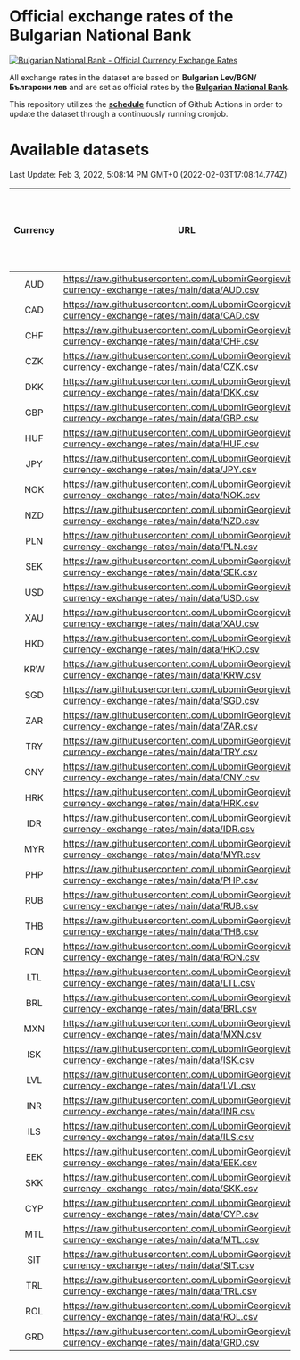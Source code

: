 # Official exchange rates of the Bulgarian National Bank

[![Bulgarian National Bank - Official Currency Exchange Rates](https://github.com/LubomirGeorgiev/bnb-currency-exchange-rates/actions/workflows/update-rates.yml/badge.svg?branch=main)](https://github.com/LubomirGeorgiev/bnb-currency-exchange-rates/actions/workflows/update-rates.yml)

All exchange rates in the dataset are based on **Bulgarian Lev/BGN/Български лев** and are set as official rates by the [**Bulgarian National Bank**](https://www.bnb.bg/Statistics/StExternalSector/StExchangeRates/StERForeignCurrencies/index.htm?toLang=_EN).

This repository utilizes the [**schedule**](https://docs.github.com/en/actions/reference/events-that-trigger-workflows) function of Github Actions in order to update the dataset through a continuously running cronjob.

# Available datasets

<!-- START LINKS (DO NOT EVER FU*ING DELETE THIS COMMENT FOR THE LOVE OF YOUR LIFE!!! IF YOU ARE CURIOS HOW IT WORKS, YOU CAN HAVE A LOOK AT ./src/updateReadme.ts) -->

Last Update: Feb 3, 2022, 5:08:14 PM GMT+0 (2022-02-03T17:08:14.774Z)

| Currency | URL                                                                                             | Number of records | Number of missing days that were filled in |
| :------: | ----------------------------------------------------------------------------------------------- | :---------------: | :----------------------------------------: |
|   AUD    | https://raw.githubusercontent.com/LubomirGeorgiev/bnb-currency-exchange-rates/main/data/AUD.csv |       8034        |                    2480                    |
|   CAD    | https://raw.githubusercontent.com/LubomirGeorgiev/bnb-currency-exchange-rates/main/data/CAD.csv |       8034        |                    2480                    |
|   CHF    | https://raw.githubusercontent.com/LubomirGeorgiev/bnb-currency-exchange-rates/main/data/CHF.csv |       8034        |                    2480                    |
|   CZK    | https://raw.githubusercontent.com/LubomirGeorgiev/bnb-currency-exchange-rates/main/data/CZK.csv |       8034        |                    2480                    |
|   DKK    | https://raw.githubusercontent.com/LubomirGeorgiev/bnb-currency-exchange-rates/main/data/DKK.csv |       8034        |                    2480                    |
|   GBP    | https://raw.githubusercontent.com/LubomirGeorgiev/bnb-currency-exchange-rates/main/data/GBP.csv |       8034        |                    2480                    |
|   HUF    | https://raw.githubusercontent.com/LubomirGeorgiev/bnb-currency-exchange-rates/main/data/HUF.csv |       8034        |                    2480                    |
|   JPY    | https://raw.githubusercontent.com/LubomirGeorgiev/bnb-currency-exchange-rates/main/data/JPY.csv |       8034        |                    2480                    |
|   NOK    | https://raw.githubusercontent.com/LubomirGeorgiev/bnb-currency-exchange-rates/main/data/NOK.csv |       8034        |                    2480                    |
|   NZD    | https://raw.githubusercontent.com/LubomirGeorgiev/bnb-currency-exchange-rates/main/data/NZD.csv |       8034        |                    2480                    |
|   PLN    | https://raw.githubusercontent.com/LubomirGeorgiev/bnb-currency-exchange-rates/main/data/PLN.csv |       8034        |                    2480                    |
|   SEK    | https://raw.githubusercontent.com/LubomirGeorgiev/bnb-currency-exchange-rates/main/data/SEK.csv |       8034        |                    2480                    |
|   USD    | https://raw.githubusercontent.com/LubomirGeorgiev/bnb-currency-exchange-rates/main/data/USD.csv |       8034        |                    2480                    |
|   XAU    | https://raw.githubusercontent.com/LubomirGeorgiev/bnb-currency-exchange-rates/main/data/XAU.csv |       8034        |                    2482                    |
|   HKD    | https://raw.githubusercontent.com/LubomirGeorgiev/bnb-currency-exchange-rates/main/data/HKD.csv |       7734        |                    2391                    |
|   KRW    | https://raw.githubusercontent.com/LubomirGeorgiev/bnb-currency-exchange-rates/main/data/KRW.csv |       7734        |                    2391                    |
|   SGD    | https://raw.githubusercontent.com/LubomirGeorgiev/bnb-currency-exchange-rates/main/data/SGD.csv |       7734        |                    2391                    |
|   ZAR    | https://raw.githubusercontent.com/LubomirGeorgiev/bnb-currency-exchange-rates/main/data/ZAR.csv |       7734        |                    2391                    |
|   TRY    | https://raw.githubusercontent.com/LubomirGeorgiev/bnb-currency-exchange-rates/main/data/TRY.csv |       6217        |                    1922                    |
|   CNY    | https://raw.githubusercontent.com/LubomirGeorgiev/bnb-currency-exchange-rates/main/data/CNY.csv |       6097        |                    1886                    |
|   HRK    | https://raw.githubusercontent.com/LubomirGeorgiev/bnb-currency-exchange-rates/main/data/HRK.csv |       6097        |                    1886                    |
|   IDR    | https://raw.githubusercontent.com/LubomirGeorgiev/bnb-currency-exchange-rates/main/data/IDR.csv |       6097        |                    1886                    |
|   MYR    | https://raw.githubusercontent.com/LubomirGeorgiev/bnb-currency-exchange-rates/main/data/MYR.csv |       6097        |                    1886                    |
|   PHP    | https://raw.githubusercontent.com/LubomirGeorgiev/bnb-currency-exchange-rates/main/data/PHP.csv |       6097        |                    1886                    |
|   RUB    | https://raw.githubusercontent.com/LubomirGeorgiev/bnb-currency-exchange-rates/main/data/RUB.csv |       6097        |                    1886                    |
|   THB    | https://raw.githubusercontent.com/LubomirGeorgiev/bnb-currency-exchange-rates/main/data/THB.csv |       6097        |                    1886                    |
|   RON    | https://raw.githubusercontent.com/LubomirGeorgiev/bnb-currency-exchange-rates/main/data/RON.csv |       6038        |                    1868                    |
|   LTL    | https://raw.githubusercontent.com/LubomirGeorgiev/bnb-currency-exchange-rates/main/data/LTL.csv |       5152        |                    1581                    |
|   BRL    | https://raw.githubusercontent.com/LubomirGeorgiev/bnb-currency-exchange-rates/main/data/BRL.csv |       5127        |                    1589                    |
|   MXN    | https://raw.githubusercontent.com/LubomirGeorgiev/bnb-currency-exchange-rates/main/data/MXN.csv |       5127        |                    1589                    |
|   ISK    | https://raw.githubusercontent.com/LubomirGeorgiev/bnb-currency-exchange-rates/main/data/ISK.csv |       5034        |                    1558                    |
|   LVL    | https://raw.githubusercontent.com/LubomirGeorgiev/bnb-currency-exchange-rates/main/data/LVL.csv |       4789        |                    1469                    |
|   INR    | https://raw.githubusercontent.com/LubomirGeorgiev/bnb-currency-exchange-rates/main/data/INR.csv |       4760        |                    1475                    |
|   ILS    | https://raw.githubusercontent.com/LubomirGeorgiev/bnb-currency-exchange-rates/main/data/ILS.csv |       4034        |                    1254                    |
|   EEK    | https://raw.githubusercontent.com/LubomirGeorgiev/bnb-currency-exchange-rates/main/data/EEK.csv |       3997        |                    1223                    |
|   SKK    | https://raw.githubusercontent.com/LubomirGeorgiev/bnb-currency-exchange-rates/main/data/SKK.csv |       2969        |                    911                     |
|   CYP    | https://raw.githubusercontent.com/LubomirGeorgiev/bnb-currency-exchange-rates/main/data/CYP.csv |       2903        |                    887                     |
|   MTL    | https://raw.githubusercontent.com/LubomirGeorgiev/bnb-currency-exchange-rates/main/data/MTL.csv |       2603        |                    798                     |
|   SIT    | https://raw.githubusercontent.com/LubomirGeorgiev/bnb-currency-exchange-rates/main/data/SIT.csv |       2539        |                    775                     |
|   TRL    | https://raw.githubusercontent.com/LubomirGeorgiev/bnb-currency-exchange-rates/main/data/TRL.csv |       1817        |                    558                     |
|   ROL    | https://raw.githubusercontent.com/LubomirGeorgiev/bnb-currency-exchange-rates/main/data/ROL.csv |       1696        |                    523                     |
|   GRD    | https://raw.githubusercontent.com/LubomirGeorgiev/bnb-currency-exchange-rates/main/data/GRD.csv |        359        |                    107                     |

<!-- END LINKS (DO NOT EVER FU*ING DELETE THIS COMMENT FOR THE LOVE OF YOUR LIFE!!! IF YOU ARE CURIOS HOW IT WORKS, YOU CAN HAVE A LOOK AT ./src/updateReadme.ts) -->
